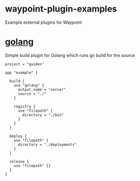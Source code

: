 # waypoint-plugin-examples
Example external plugins for Waypoint

# [golang](./golang)

Simple build plugin for Golang which runs go build for the source

```
project = "guides"

app "example" {

  build {
    use "golang" {
      output_name = "server"
      source = "./"
    }

    registry {
      use "filepath" {
        directory = "./bin"
      }
    }
  }

  deploy {
    use "filepath" {
      directory = "./deployments"
    }
  }

  release {
    use "filepath" {}
  }
}
```